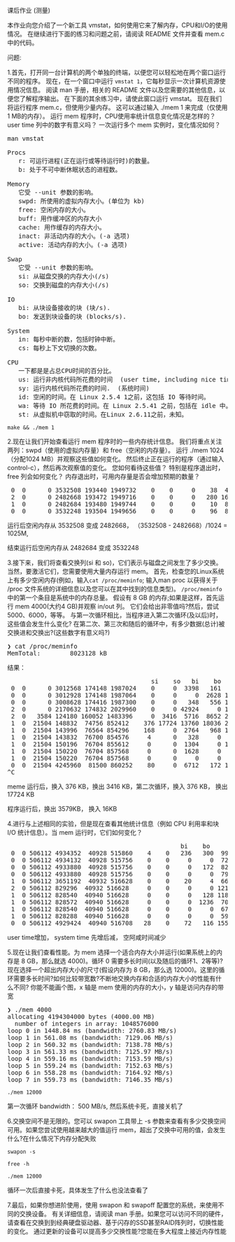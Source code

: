 课后作业 (测量)

本作业向您介绍了一个新工具 vmstat，如何使用它来了解内存，CPU和I/O的使用情况。 在继续进行下面的练习和问题之前，请阅读 README 文件并查看 mem.c
中的代码。


问题:

1.首先，打开同一台计算机的两个单独的终端，以便您可以轻松地在两个窗口运行不同的程序。 
现在，在一个窗口中运行 `vmstat 1`，它每秒显示一次计算机资源使用情况信息。 
阅读 man 手册，相关的 README 文件以及您需要的其他信息，以便您了解程序输出。 在下面的其余练习中，请使此窗口运行 vmstat。 
现在我们将运行程序 mem.c，但使用少量内存。 这可以通过输入 ./mem 1 来完成（仅使用1 MB的内存）。 运行 mem 程序时，CPU使用率统计信息变化情况是怎样的？ 
user time 列中的数字有意义吗？ 一次运行多个 mem 实例时，变化情况如何？

<pre>
man vmstat

Procs
   r: 可运行进程(正在运行或等待运行时)的数量。
   b: 处于不可中断休眠状态的进程数。

Memory
   它受 --unit 参数的影响。
   swpd: 所使用的虚拟内存大小。(单位为 kb)
   free: 空闲内存的大小。
   buff: 用作缓冲区的内存大小
   cache: 用作缓存的内存大小。
   inact: 非活动内存的大小。(-a 选项)
   active: 活动内存的大小。(-a 选项)

Swap
   它受 --unit 参数的影响。
   si: 从磁盘交换的内存大小(/s)
   so: 交换到磁盘的内存大小(/s)

IO
   bi: 从块设备接收的块 (块/s).
   bo: 发送到块设备的块 (blocks/s).

System
   in: 每秒中断的数，包括时钟中断。
   cs: 每秒上下文切换的次数。

CPU
   一下都是是占总CPU时间的百分比。
   us: 运行非内核代码所花费的时间  (user time, including nice time) 。
   sy: 运行内核代码所花费的时间.  (系统时间)
   id: 空闲的时间。在 Linux 2.5.4 1之前，这包括 IO 等待时间。
   wa: 等待 IO 所花费的时间。在 Linux 2.5.41 之前，包括在 idle 中。
   st: 从虚拟机中窃取的时间。在Linux 2.6.11之前，未知。
</pre>

```shell script
make && ./mem 1 
```

2.现在让我们开始查看运行 mem 程序时的一些内存统计信息。 我们将重点关注两列：swpd（使用的虚拟内存量）和 free（空闲的内存量）。 
运行 ./mem 1024（分配1024 MB）并观察这些值如何变化。 然后终止正在运行的程序（通过输入 control-c），然后再次观察值的变化。 
您如何看待这些值？ 特别是程序退出时，free 列会如何变化？ 内存退出时，可用内存量是否会增加预期的数量？

<pre>
 0  0      0 3532508 193440 1949732    0    0     0    38  494 1379  1  0 99  0  0
 2  0      0 2482668 193472 1949716    0    0     0   280 1615 3650 13  3 85  0  0
 1  0      0 2482684 193480 1949744    0    0     0    10  839 1321 14  1 85  0  0
 0  0      0 3532248 193504 1949656    0    0     0    96  878 2413  6  1 93  0  0
</pre>

运行后空闲内存从 3532508 变成 2482668， （3532508 - 2482668）/1024 = 1025M,

结束运行后空闲内存从 2482684 变成 3532248



3.接下来，我们将查看交换列(si 和 so)，它们表示与磁盘之间发生了多少交换。
当然，要激活它们，您需要使用大量内存运行 mem。
首先，检查您的Linux系统上有多少空闲内存(例如，输入`cat /proc/meminfo`; 
输入man proc 以获得关于 /proc 文件系统的详细信息以及您可以在其中找到的信息类型)。
`/proc/meminfo` 中的第一个条目是系统中的内存总量。
假设有 8 GB 的内存;如果是这样，首先运行 mem 4000(大约4 GB)并观察 in/out 列。
它们会给出非零值吗?然后，尝试 5000、6000，等等。
与第一次循环相比，当程序进入第二次循环(及以后)时，这些值会发生什么变化?
在第二次、第三次和随后的循环中，有多少数据(总计)被交换进和交换出?(这些数字有意义吗?)

<pre>
❯ cat /proc/meminfo
MemTotal:        8023128 kB
</pre>

结果：
<pre>
                                       si    so   bi    bo
 0  0      0 3012568 174148 1987024    0     0  3398   161  690 1749 25  6 69  0  0
 0  0      0 3012928 174148 1987064    0     0     0  2628 1699 3134  2  1 97  0  0
 0  0      0 3008628 174416 1987300    0     0   348   556 1630 5423  6  2 92  0  0
 2  0      0 2170632 174832 2029960    0     0 42924     0 1359 2665  7  3 90  0  0
 2  0   3584 124180 160052 1483396     0  3416  5716  8652 2793 6551 15 13 72  0  0
 1  0  21504 148832  74756 852412    376 17724 13760 18036 2219 4463 11  7 82  0  0
 1  0  21504 143996  76564 854296    168     0  2764   968 1244 2259 13  1 86  0  0
 1  0  21504 143832  76700 854576     4      0   328     0  838 1231 13  0 86  0  0
 1  0  21504 150196  76704 855612     0      0  1304     0 1035 1455 13  1 86  0  0
 1  0  21504 150220  76704 857568     0      0  1628     0  894 1412 13  1 86  0  0
 1  0  21504 150220  76704 857568     0      0     0     0  753 1124 13  0 87  0  0
 0  0  21504 4245960  81500 860252    80     0  6712   172 1485 3743 10  3 87  0  0
^C
</pre>
meme 运行后，换入 376 KB，换出 3416 KB，第二次循环，换入 376 KB， 换出 17724 KB

程序运行后，换出 3579KB， 换入 16KB


4.进行与上述相同的实验，但是现在查看其他统计信息（例如 CPU 利用率和块 I/O 统计信息）。当 mem 运行时，它们如何变化？

<pre>
                                               bi    bo            us sy id wa st
 0  0 506112 4934352  40928 515860    4    0   236   300  990 2748  3  1 96  0  0
 0  0 506112 4934132  40928 515756    0    0     0     0  720 1992  2  1 98  0  0
 0  0 506112 4933880  40928 515756    0    0     0   172  825 2365  2  1 97  0  0
 0  0 506112 4933880  40928 515756    0    0     0     0  792 2351  2  1 97  0  0
 1  0 506112 3651192  40932 516628    0    0    20     4  661 1500  4  3 93  0  0
 2  0 506112 829296  40932 516628     0    0     0     0 1216 2797  6  7 87  0  0
 1  0 506112 828540  40940 516628     0    0     0   128 1186 2383 13  1 87  0  0
 1  0 506112 828572  40940 516628     0    0     0  1236  705 1060 13  0 87  0  0
 1  0 506112 828540  40940 516628     0    0     0     0  678 1068 13  0 87  0  0
 1  0 506112 828288  40940 516628     0    0     0     0  591  988 13  0 87  0  0
 0  0 506112 4929424  40940 516708   28    0    72   116 1553 4308  8  3 89  0  0
</pre>

user time增加， system time 先增后减， 空阿咸时间减少

5.现在让我们查看性能。为 mem 选择一个适合内存大小并运行(如果系统上的内存是 8 GB，那么就选 4000)。循环 0 需要多长时间(以及随后的循环1、2等等)?
现在选择一个超出内存大小的尺寸(假设内存为 8 GB，那么选 12000)。这里的循环需要多长时间?如何比较带宽数?不断地交换内存和合适的内存大小的性能有什么不同?
你能不能画个图，x 轴是 mem 使用的内存的大小，y 轴是访问内存的带宽

<pre>
❯ ./mem 4000
allocating 4194304000 bytes (4000.00 MB)
  number of integers in array: 1048576000
loop 0 in 1448.84 ms (bandwidth: 2760.83 MB/s)
loop 1 in 561.08 ms (bandwidth: 7129.06 MB/s)
loop 2 in 560.32 ms (bandwidth: 7138.78 MB/s)
loop 3 in 561.33 ms (bandwidth: 7125.97 MB/s)
loop 4 in 559.16 ms (bandwidth: 7153.59 MB/s)
loop 5 in 559.24 ms (bandwidth: 7152.63 MB/s)
loop 6 in 558.28 ms (bandwidth: 7164.92 MB/s)
loop 7 in 559.73 ms (bandwidth: 7146.35 MB/s)
</pre>

```shell script
./mem 12000
```
第一次循环 bandwidth： 500 MB/s, 然后系统卡死，直接关机了

6.交换空间不是无限的。您可以 swapon 工具带上 -s 参数来查看有多少交换空间可用。如果您尝试使用越来越大的值运行 mem，超出了交换中可用的值，会发生什么?在什么情况下内存分配失败

```shell script
swapon -s
```

```shell script
free -h
```

```shell script
./mem 12000
```
循环一次后直接卡死，具体发生了什么也没法查看了


7.最后，如果你想进阶使用，使用 swapon 和 swapoff 配置您的系统，来使用不同的交换设备。
有关详细信息，请阅读 man 手册。如果您可以访问不同的硬件，请查看在交换到到经典硬盘驱动器、基于闪存的SSD甚至RAID阵列时，切换性能的变化。
通过更新的设备可以提高多少交换性能?您能在多大程度上接近内存性能
